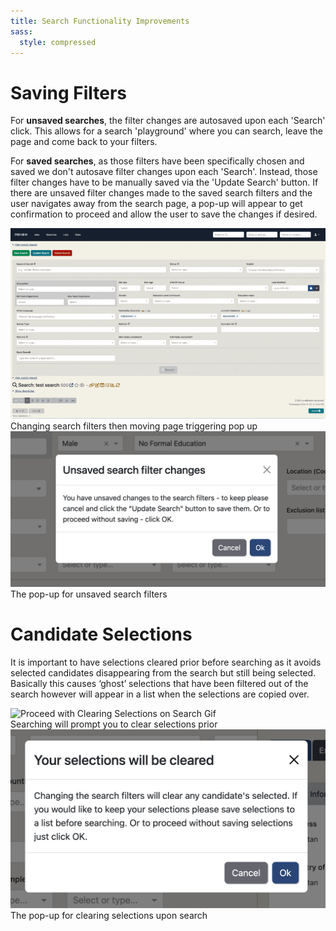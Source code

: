 ```yaml
---
title: Search Functionality Improvements
sass:
  style: compressed
---
```


# Saving Filters
For <strong>unsaved searches</strong>, the filter changes are autosaved upon each 'Search' click. This allows for a search 'playground' 
where you can search, leave the page and come back to your filters.

For <strong>saved searches</strong>, as those filters have been specifically chosen and saved we don't autosave filter 
changes upon each 'Search'. Instead, those filter changes have to be manually saved via the 'Update Search' button. If 
there are unsaved filter changes made to the saved search filters and the user navigates away from the search page, a pop-up
will appear to get confirmation to proceed and allow the user to save the changes if desired.

<div class="card-image-container-narrow">
      <img src="./../assets/images/v223/UnsavedChangesFilterOk.gif" 
            alt="Proceed with Unsaved Filter Changes Gif" class="card-image">
      <div class="card-image-caption">Changing search filters then moving page triggering pop up</div>
</div>
<div class="card-image-container-narrow">
    <img src="./../assets/images/v223/UnsavedChangesFilterModal.png" 
            alt="Proceed with Unsaved Filter Changes Modal" class="card-image">
    <div class="card-image-caption">The pop-up for unsaved search filters</div>
</div>

# Candidate Selections
It is important to have selections cleared prior before searching as it avoids selected candidates disappearing from the 
search but still being selected. Basically this causes ‘ghost’ selections that have been filtered out of the search 
however will appear in a list when the selections are copied over.
<div class="card-image-container-narrow">
      <img src="./../assets/images/v223/SelectionsClearOKother.webm" 
            alt="Proceed with Clearing Selections on Search Gif" class="card-image">
      <div class="card-image-caption">Searching will prompt you to clear selections prior</div>
</div>
<div class="card-image-container-narrow">
    <img src="./../assets/images/v223/SelectionsClearModal.png" 
            alt="Proceed with Clear Selections Modal" class="card-image">
    <div class="card-image-caption">The pop-up for clearing selections upon search</div>
</div>




